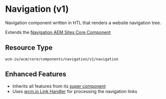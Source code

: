 Navigation (v1)
====
Navigation component written in HTL that renders a website navigation tree.

Extends the [Navigation AEM Sites Core Component][extends-component]

## Resource Type
```
wcm-io/wcm/core/components/navigation/v1/navigation
```

## Enhanced Features

* Inherits all features from its [super component][extends-component]
* Uses [wcm.io Link Handler][wcmio-handler-link] for processing the navigation links

[extends-component]: https://github.com/adobe/aem-core-wcm-components/tree/master/content/src/content/jcr_root/apps/core/wcm/components/navigation/v1/navigation
[wcmio-handler-link]: https://wcm.io/handler/link/
